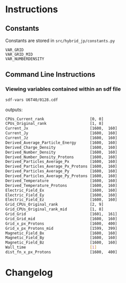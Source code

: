 # Instructions

## Constants
Constants are stored in `src/hybrid_jp/constants.py`
<!-- 
python -c 'with open("src/hybrid_jp/constants.py", "r") as file:
    lines=file.readlines()
print("\n".join([l.split(" = ")[0] for l in lines]));'
-->
```
VAR_GRID
VAR_GRID_MID
VAR_NUMBERDENSITY
```

## Command Line Instructions

### Viewing variables contained within an sdf file
```bash
sdf-vars U6T40/0128.cdf
```
outputs:
```bash
CPUs_Current_rank                    [0, 0]
CPUs_Original_rank                   [1, 8]
Current_Jx                           [1600,  160]
Current_Jy                           [1600,  160]
Current_Jz                           [1600,  160]
Derived_Average_Particle_Energy      [1600,  160]
Derived_Charge_Density               [1600,  160]
Derived_Number_Density               [1600,  160]
Derived_Number_Density_Protons       [1600,  160]
Derived_Particles_Average_Px         [1600,  160]
Derived_Particles_Average_Px_Protons [1600,  160]
Derived_Particles_Average_Py         [1600,  160]
Derived_Particles_Average_Py_Protons [1600,  160]
Derived_Temperature                  [1600,  160]
Derived_Temperature_Protons          [1600,  160]
Electric_Field_Ex                    [1600,  160]
Electric_Field_Ey                    [1600,  160]
Electric_Field_Ez                    [1600,  160]
Grid_CPUs_Original_rank              [2, 9]
Grid_CPUs_Original_rank_mid          [1, 8]
Grid_Grid                            [1601,  161]
Grid_Grid_mid                        [1600,  160]
Grid_x_px_Protons                    [1600,  400]
Grid_x_px_Protons_mid                [1599,  399]
Magnetic_Field_Bx                    [1600,  160]
Magnetic_Field_By                    [1600,  160]
Magnetic_Field_Bz                    [1600,  160]
Wall_time                            [1]
dist_fn_x_px_Protons                 [1600,  400]
```
# Changelog